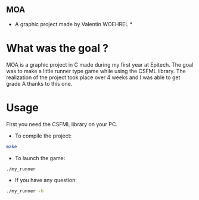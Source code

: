 ## MOA
* A graphic project made by Valentin WOEHREL *

# What was the goal ?
  MOA is a graphic project in C made during my first year at Epitech. The goal was to make a little runner type game while using the CSFML library. The realization of the project took place over 4 weeks and I was able to get grade A thanks to this one.

# Usage
First you need the CSFML library on your PC.
- To compile the project:
```bash
make
```
- To launch the game:
```bash
./my_runner
```
- If you have any question:
```bash
./my_runner -h
```
